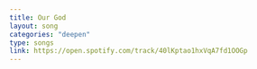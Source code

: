 ```yaml
---
title: Our God
layout: song
categories: "deepen"
type: songs
link: https://open.spotify.com/track/40lKptao1hxVqA7fd1OOGp
---
```

